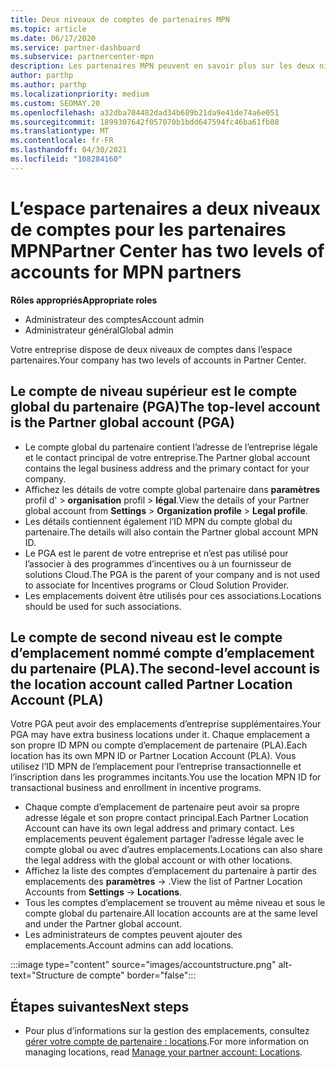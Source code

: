 ```yaml
---
title: Deux niveaux de comptes de partenaires MPN
ms.topic: article
ms.date: 06/17/2020
ms.service: partner-dashboard
ms.subservice: partnercenter-mpn
description: Les partenaires MPN peuvent en savoir plus sur les deux niveaux de comptes dans l’espace partenaires, le compte global partenaire (PGA) et le compte d’emplacement du partenaire (PLA).
author: parthp
ms.author: parthp
ms.localizationpriority: medium
ms.custom: SEOMAY.20
ms.openlocfilehash: a32dba704482dad34b689b21da9e41de74a6e051
ms.sourcegitcommit: 1899307642f057070b1bdd647594fc46ba61fb08
ms.translationtype: MT
ms.contentlocale: fr-FR
ms.lasthandoff: 04/30/2021
ms.locfileid: "108284160"
---
```

# <a name="partner-center-has-two-levels-of-accounts-for-mpn-partners"></a><span data-ttu-id="98cb8-103">L’espace partenaires a deux niveaux de comptes pour les partenaires MPN</span><span class="sxs-lookup"><span data-stu-id="98cb8-103">Partner Center has two levels of accounts for MPN partners</span></span>

<span data-ttu-id="98cb8-104">**Rôles appropriés**</span><span class="sxs-lookup"><span data-stu-id="98cb8-104">**Appropriate roles**</span></span>

- <span data-ttu-id="98cb8-105">Administrateur des comptes</span><span class="sxs-lookup"><span data-stu-id="98cb8-105">Account admin</span></span>
- <span data-ttu-id="98cb8-106">Administrateur général</span><span class="sxs-lookup"><span data-stu-id="98cb8-106">Global admin</span></span>

<span data-ttu-id="98cb8-107">Votre entreprise dispose de deux niveaux de comptes dans l’espace partenaires.</span><span class="sxs-lookup"><span data-stu-id="98cb8-107">Your company has two levels of accounts in Partner Center.</span></span>

## <a name="the-top-level-account-is-the-partner-global-account-pga"></a><span data-ttu-id="98cb8-108">Le compte de niveau supérieur est le compte global du partenaire (PGA)</span><span class="sxs-lookup"><span data-stu-id="98cb8-108">The top-level account is the Partner global account (PGA)</span></span>

- <span data-ttu-id="98cb8-109">Le compte global du partenaire contient l’adresse de l’entreprise légale et le contact principal de votre entreprise.</span><span class="sxs-lookup"><span data-stu-id="98cb8-109">The Partner global account contains the legal business address and the primary contact for your company.</span></span> 
- <span data-ttu-id="98cb8-110">Affichez les détails de votre compte global partenaire dans **paramètres** profil d'  >  **organisation** profil  >  **légal**.</span><span class="sxs-lookup"><span data-stu-id="98cb8-110">View the details of your Partner global account from **Settings** > **Organization profile** > **Legal profile**.</span></span>
- <span data-ttu-id="98cb8-111">Les détails contiennent également l’ID MPN du compte global du partenaire.</span><span class="sxs-lookup"><span data-stu-id="98cb8-111">The details will also contain the Partner global account MPN ID.</span></span> 
- <span data-ttu-id="98cb8-112">Le PGA est le parent de votre entreprise et n’est pas utilisé pour l’associer à des programmes d’incentives ou à un fournisseur de solutions Cloud.</span><span class="sxs-lookup"><span data-stu-id="98cb8-112">The PGA is the parent of your company and is not used to associate for Incentives programs or Cloud Solution Provider.</span></span> 
- <span data-ttu-id="98cb8-113">Les emplacements doivent être utilisés pour ces associations.</span><span class="sxs-lookup"><span data-stu-id="98cb8-113">Locations should be used for such associations.</span></span>

## <a name="the-second-level-account-is-the-location-account-called-partner-location-account-pla"></a><span data-ttu-id="98cb8-114">Le compte de second niveau est le compte d’emplacement nommé compte d’emplacement du partenaire (PLA).</span><span class="sxs-lookup"><span data-stu-id="98cb8-114">The second-level account is the location account called Partner Location Account (PLA)</span></span>

<span data-ttu-id="98cb8-115">Votre PGA peut avoir des emplacements d’entreprise supplémentaires.</span><span class="sxs-lookup"><span data-stu-id="98cb8-115">Your PGA may have extra business locations under it.</span></span> <span data-ttu-id="98cb8-116">Chaque emplacement a son propre ID MPN ou compte d’emplacement de partenaire (PLA).</span><span class="sxs-lookup"><span data-stu-id="98cb8-116">Each location has its own MPN ID or Partner Location Account (PLA).</span></span> <span data-ttu-id="98cb8-117">Vous utilisez l’ID MPN de l’emplacement pour l’entreprise transactionnelle et l’inscription dans les programmes incitants.</span><span class="sxs-lookup"><span data-stu-id="98cb8-117">You use the location MPN ID for transactional business and enrollment in incentive programs.</span></span>

- <span data-ttu-id="98cb8-118">Chaque compte d’emplacement de partenaire peut avoir sa propre adresse légale et son propre contact principal.</span><span class="sxs-lookup"><span data-stu-id="98cb8-118">Each Partner Location Account can have its own legal address and primary contact.</span></span> <span data-ttu-id="98cb8-119">Les emplacements peuvent également partager l’adresse légale avec le compte global ou avec d’autres emplacements.</span><span class="sxs-lookup"><span data-stu-id="98cb8-119">Locations can also share the legal address with the global account or with other locations.</span></span>
- <span data-ttu-id="98cb8-120">Affichez la liste des comptes d’emplacement du partenaire à partir des emplacements des **paramètres**  ->  .</span><span class="sxs-lookup"><span data-stu-id="98cb8-120">View the list of Partner Location Accounts from **Settings** -> **Locations**.</span></span>
- <span data-ttu-id="98cb8-121">Tous les comptes d’emplacement se trouvent au même niveau et sous le compte global du partenaire.</span><span class="sxs-lookup"><span data-stu-id="98cb8-121">All location accounts are at the same level and under the Partner global account.</span></span>
- <span data-ttu-id="98cb8-122">Les administrateurs de comptes peuvent ajouter des emplacements.</span><span class="sxs-lookup"><span data-stu-id="98cb8-122">Account admins can add locations.</span></span>

:::image type="content" source="images/accountstructure.png" alt-text="Structure de compte" border="false":::

## <a name="next-steps"></a><span data-ttu-id="98cb8-124">Étapes suivantes</span><span class="sxs-lookup"><span data-stu-id="98cb8-124">Next steps</span></span>

- <span data-ttu-id="98cb8-125">Pour plus d’informations sur la gestion des emplacements, consultez [gérer votre compte de partenaire : locations](manage-locations.md).</span><span class="sxs-lookup"><span data-stu-id="98cb8-125">For more information on managing locations, read [Manage your partner account: Locations](manage-locations.md).</span></span>
